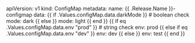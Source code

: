 apiVersion: v1
kind: ConfigMap
metadata:
  name: {{ .Release.Name }}-configmap
data:
  {{ if .Values.configMap.data.darkMode }}          # boolean check
  mode: dark
  {{ else }}
  mode: light
  {{ end }}
  {{ if eq .Values.configMap.data.env "prod"  }}    # string check
  env: prod
  {{ else if eq .Values.configMap.data.env "dev" }}
  env: dev
  {{ else }}
  env: test
  {{ end }}

